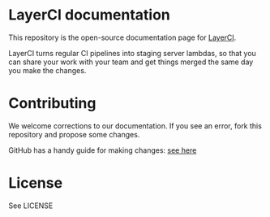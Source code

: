# LayerCI documentation

This repository is the open-source documentation page for [LayerCI](https://layerci.com).

LayerCI turns regular CI pipelines into staging server lambdas, so that you can share your work
with your team and get things merged the same day you make the changes.


# Contributing

We welcome corrections to our documentation. If you see an error, fork this repository and propose some changes.

GitHub has a handy guide for making changes: [see here](https://docs.github.com/en/github/managing-files-in-a-repository/editing-files-in-another-users-repository)

# License
See LICENSE
